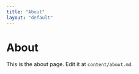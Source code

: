 ```yaml
---
title: "About"
layout: "default"
---
```


# About

This is the about page. Edit it at `content/about.md`.